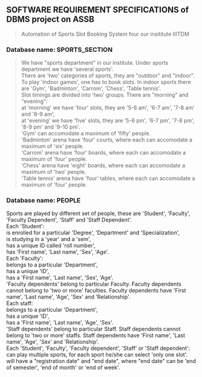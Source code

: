 ## SOFTWARE REQUIREMENT SPECIFICATIONS of DBMS project on ASSB
> Automation of Sports Slot Booking System four our insititute IIITDM
### Database name: SPORTS_SECTION
> We have "sports department" in our institute. Under sports department we have 'several sports'.<br>
> There are 'two' categories of sports, they are "outdoor" and "indoor".<br>
> To play 'indoor games', one has to book slots. In indoor sports there are 'Gym', 'Badminton', 'Carrom', 'Chess', 'Table tennis'.<br>
> Slot timings are divided into 'two' groups. There are "morning" and "evening":<br>
  at 'morning' we have 'four' slots, they are '5-6 am', '6-7 am', '7-8 am' and '8-9 am',<br>
  at 'evening' we have 'five' slots, they are '5-6 pm', '6-7 pm', '7-8 pm', '8-9 pm' and '9-10 pm'.<br>
'Gym' can accomodate a maximum of 'fifty' people.<br>
'Badminton' arena have 'four' courts, where each can accomodate a maximum of 'six' people.<br>
'Carrom' arena have 'four' boards, where each can accomodate a maximum of 'four' people.<br>
'Chess' arena have 'eight' boards, where each can accomodate a maximum of 'two' people.<br>
'Table tennis' arena have 'four' tables, where each can accomodate a maximum of 'four' people.<br>
### Database name: PEOPLE
Sports are played by different set of people, these are 'Student', 'Faculty', 'Faculty Dependent', 'Staff' and 'Staff Dependent'.<br>
Each 'Student':<br>
  is enrolled for a particular 'Degree', 'Department' and 'Specialization',<br>
  is studying in a 'year' and a 'sem',<br>
  has a unique ID called 'roll number',<br>
  has 'First name', 'Last name', 'Sex', 'Age'.<br> 
Each 'Faculty':<br>
  belongs to a particular 'Department',<br>
  has a unique 'ID',<br>
  has a 'First name', 'Last name', 'Sex', 'Age'.<br>
'Faculty dependents' belong to particular Faculty. Faculty dependents cannot belong to 'two or more' faculties. Faculty dependents have 'First name', 'Last name', 'Age', 'Sex' and 'Relationship'.<br>
Each staff:<br>
  belongs to a particular 'Department',<br>
  has a unique 'ID',<br>
  has a 'First name', 'Last name', 'Age', 'Sex'.<br>
'Staff dependents' belong to particular Staff. Staff dependents cannot belong to 'two or more' staffs. Staff dependents have 'First name', 'Last name', 'Age', 'Sex' and 'Relationship'.<br>
Each 'Student', 'Faculty', 'Faculty dependent', 'Staff' or 'Staff dependent':<br>
  can play multiple sports, for each sport he/she can select 'only one slot'.<br>
  will have a "registration date" and "end date", where "end date" can be 'end of semester', 'end of month' or 'end of week'.<br>
